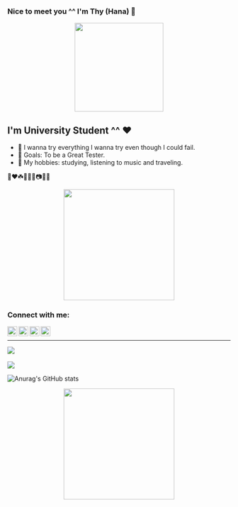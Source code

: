 ### Nice to meet you ^^ I'm Thy (Hana) 👋
<div id="header" align="center">
  <img src="https://media.giphy.com/media/ES4Vcv8zWfIt2/giphy.gif" width="200"/>
</div>

## I'm University Student ^^ ❤️
- 🥰 I wanna try everything I wanna try even though I could fail.
- 💎 Goals: To be a Great Tester.
- 🌸 My hobbies: studying, listening to music and traveling.

🥺❤️☘️🌸🌈🍒📷💎🎀
<div id="header" align="center">
  <img src="https://media.giphy.com/media/VhRU9RvKZWKujYXhlJ/giphy.gif" width="250"/>
</div>

### Connect with me:


<a href="https://twitter.com/OrieHana"><img align="left" alt="OrieHana| Twitter" width="22px" src="https://cdn.jsdelivr.net/npm/simple-icons@v3/icons/twitter.svg" /></a>
<a href="https://www.linkedin.com/in/thyy-nh%C3%A3-646867216//"><img align="left" alt="thyy-nh%C3%A3-646867216| LinkedIn" width="22px" src="https://cdn.jsdelivr.net/npm/simple-icons@v3/icons/linkedin.svg" /></a>
<a href="https://www.instagram.com/__naughty.naaty/"><img align="left" alt="__almira.hana| Instagram" width="22px" src="https://cdn.jsdelivr.net/npm/simple-icons@v3/icons/instagram.svg" /></a>
<a href="https://www.facebook.com/OrieSocuteee/"><img align="left" alt="OrieSocuteee| Facebook" width="22px" src="https://cdn.jsdelivr.net/npm/simple-icons@v3/icons/facebook.svg" /></a>

<br/>

---
![](https://komarev.com/ghpvc/?username=thynhacute&color=ff69b4)
<br/> <br/>
![](https://github-profile-summary-cards.vercel.app/api/cards/profile-details?username=thynhacute&theme=monokai)
<br/>

![Anurag's GitHub stats](https://github-readme-stats.vercel.app/api?username=thynhacute&show_icons=true&theme=radical)

<div id="header" align="center">
  <img src="https://media.giphy.com/media/td3fwl4I8261W/giphy.gif" width="250"/>
</div>
